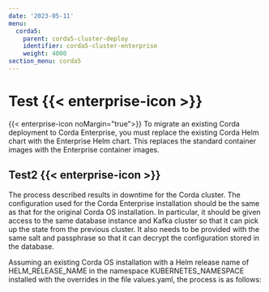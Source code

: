 ```yaml
---
date: '2023-05-11'
menu:
  corda5:
    parent: corda5-cluster-deploy
    identifier: corda5-cluster-enterprise
    weight: 4000
section_menu: corda5
---
```

# Test {{< enterprise-icon >}} 
{{< enterprise-icon noMargin="true">}} 
To migrate an existing Corda deployment to Corda Enterprise, you must replace the existing Corda Helm chart with the Enterprise Helm chart. This replaces the standard container images with the Enterprise container images.

## Test2 {{< enterprise-icon >}} 
 The process described results in downtime for the Corda cluster. The configuration used for the Corda Enterprise installation should be the same as that for the original Corda OS installation. In particular, it should be given access to the same database instance and Kafka cluster so that it can pick up the state from the previous cluster. It also needs to be provided with the same salt and passphrase so that it can decrypt the configuration stored in the database.

Assuming an existing Corda OS installation with a Helm release name of HELM_RELEASE_NAME in the namespace KUBERNETES_NAMESPACE installed with the overrides in the file values.yaml, the process is as follows: